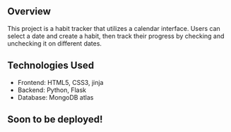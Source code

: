 
## Overview
This project is a habit tracker that utilizes a calendar interface. Users can select a date and create a habit, then track their progress by checking and unchecking it on different dates.

## Technologies Used
- Frontend: HTML5, CSS3, jinja
- Backend: Python, Flask
- Database: MongoDB atlas

## Soon to be deployed!
